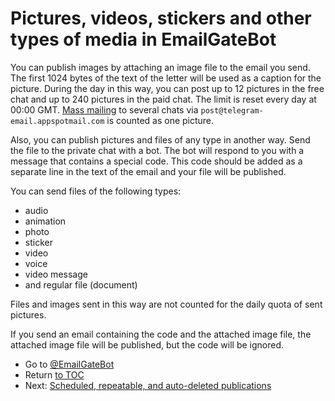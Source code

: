 # Pictures, videos, stickers and other types of media in EmailGateBot

You can publish images by attaching an image file to the email you send.
The first 1024 bytes of the text of the letter will be used as a caption for the picture.
During the day in this way, you can post up to 12 pictures in the free chat and up to 240 pictures in the paid chat.
The limit is reset every day at 00:00 GMT.
[Mass mailing](bulk.md) to several chats via `post@telegram-email.appspotmail.com` is counted as one picture.

Also, you can publish pictures and files of any type in another way.
Send the file to the private chat with a bot.
The bot will respond to you with a message that contains a special code.
This code should be added as a separate line in the text of the email and your file will be published.

You can send files of the following types: 

- audio
- animation
- photo
- sticker
- video
- voice
- video message
- and regular file (document)

Files and images sent in this way are not counted for the daily quota of sent pictures.

If you send an email containing the code and the attached image file, the attached image file will be published, but the code will be ignored.

- Go to [@EmailGateBot](http://t.me/EmailGateBot?start=utm_KDaxQG000_github-en-media)
- Return [to TOC](guide.md)
- Next: [Scheduled, repeatable, and auto-deleted publications](scheduled.md)
